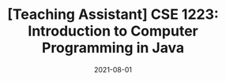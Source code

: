 ---
title: "[Teaching Assistant] CSE 1223: Introduction to Computer Programming in Java"
collection: teaching
type: "Undergraduate course"
permalink: /teaching/osu-all-teaching
venue: "The Ohio State University, Department of Computer Science and Engineering"
date: 2021-08-01
location: "Columbus, OH"
---